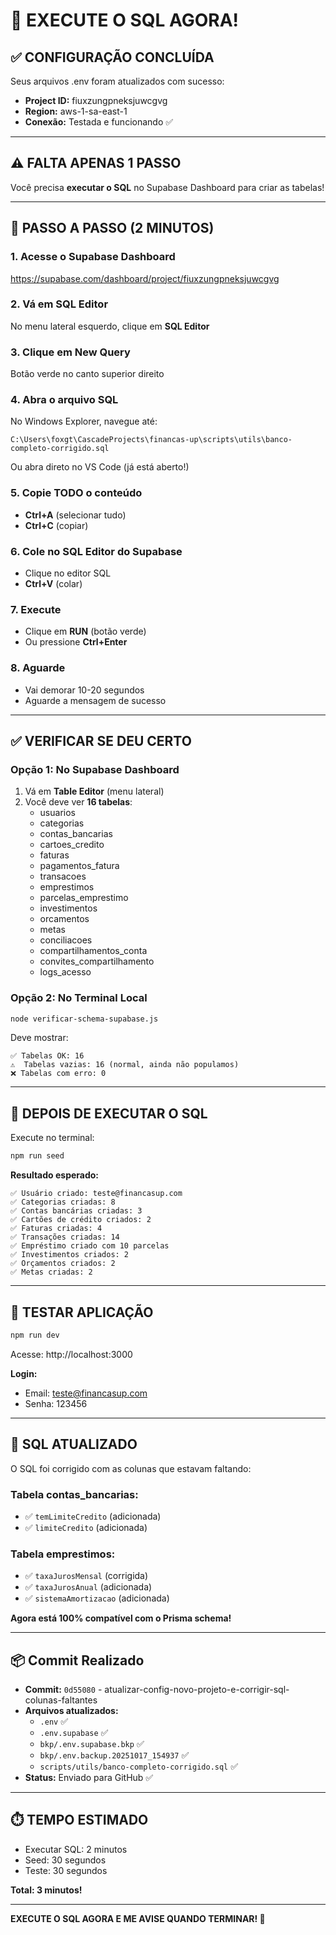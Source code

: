 # 🚀 EXECUTE O SQL AGORA!

## ✅ CONFIGURAÇÃO CONCLUÍDA

Seus arquivos .env foram atualizados com sucesso:
- **Project ID:** fiuxzungpneksjuwcgvg
- **Region:** aws-1-sa-east-1
- **Conexão:** Testada e funcionando ✅

---

## ⚠️ FALTA APENAS 1 PASSO

Você precisa **executar o SQL** no Supabase Dashboard para criar as tabelas!

---

## 📝 PASSO A PASSO (2 MINUTOS)

### 1. Acesse o Supabase Dashboard

https://supabase.com/dashboard/project/fiuxzungpneksjuwcgvg

### 2. Vá em SQL Editor

No menu lateral esquerdo, clique em **SQL Editor**

### 3. Clique em New Query

Botão verde no canto superior direito

### 4. Abra o arquivo SQL

No Windows Explorer, navegue até:
```
C:\Users\foxgt\CascadeProjects\financas-up\scripts\utils\banco-completo-corrigido.sql
```

Ou abra direto no VS Code (já está aberto!)

### 5. Copie TODO o conteúdo

- **Ctrl+A** (selecionar tudo)
- **Ctrl+C** (copiar)

### 6. Cole no SQL Editor do Supabase

- Clique no editor SQL
- **Ctrl+V** (colar)

### 7. Execute

- Clique em **RUN** (botão verde)
- Ou pressione **Ctrl+Enter**

### 8. Aguarde

- Vai demorar 10-20 segundos
- Aguarde a mensagem de sucesso

---

## ✅ VERIFICAR SE DEU CERTO

### Opção 1: No Supabase Dashboard

1. Vá em **Table Editor** (menu lateral)
2. Você deve ver **16 tabelas**:
   - usuarios
   - categorias
   - contas_bancarias
   - cartoes_credito
   - faturas
   - pagamentos_fatura
   - transacoes
   - emprestimos
   - parcelas_emprestimo
   - investimentos
   - orcamentos
   - metas
   - conciliacoes
   - compartilhamentos_conta
   - convites_compartilhamento
   - logs_acesso

### Opção 2: No Terminal Local

```bash
node verificar-schema-supabase.js
```

Deve mostrar:
```
✅ Tabelas OK: 16
⚠️  Tabelas vazias: 16 (normal, ainda não populamos)
❌ Tabelas com erro: 0
```

---

## 🎯 DEPOIS DE EXECUTAR O SQL

Execute no terminal:

```bash
npm run seed
```

**Resultado esperado:**
```
✅ Usuário criado: teste@financasup.com
✅ Categorias criadas: 8
✅ Contas bancárias criadas: 3
✅ Cartões de crédito criados: 2
✅ Faturas criadas: 4
✅ Transações criadas: 14
✅ Empréstimo criado com 10 parcelas
✅ Investimentos criados: 2
✅ Orçamentos criados: 2
✅ Metas criadas: 2
```

---

## 🚀 TESTAR APLICAÇÃO

```bash
npm run dev
```

Acesse: http://localhost:3000

**Login:**
- Email: teste@financasup.com
- Senha: 123456

---

## 🔧 SQL ATUALIZADO

O SQL foi corrigido com as colunas que estavam faltando:

### Tabela contas_bancarias:
- ✅ `temLimiteCredito` (adicionada)
- ✅ `limiteCredito` (adicionada)

### Tabela emprestimos:
- ✅ `taxaJurosMensal` (corrigida)
- ✅ `taxaJurosAnual` (adicionada)
- ✅ `sistemaAmortizacao` (adicionada)

**Agora está 100% compatível com o Prisma schema!**

---

## 📦 Commit Realizado

- **Commit:** `0d55080` - atualizar-config-novo-projeto-e-corrigir-sql-colunas-faltantes
- **Arquivos atualizados:**
  - `.env` ✅
  - `.env.supabase` ✅
  - `bkp/.env.supabase.bkp` ✅
  - `bkp/.env.backup.20251017_154937` ✅
  - `scripts/utils/banco-completo-corrigido.sql` ✅
- **Status:** Enviado para GitHub ✅

---

## ⏱️ TEMPO ESTIMADO

- Executar SQL: 2 minutos
- Seed: 30 segundos
- Teste: 30 segundos

**Total: 3 minutos!**

---

**EXECUTE O SQL AGORA E ME AVISE QUANDO TERMINAR! 🚀**
